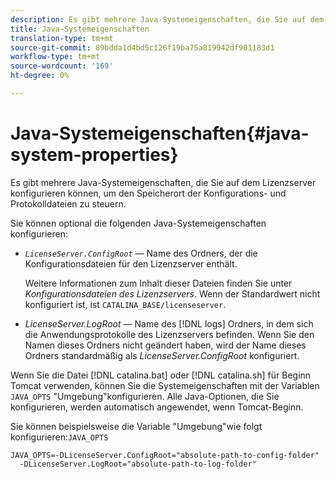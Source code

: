```yaml
---
description: Es gibt mehrere Java-Systemeigenschaften, die Sie auf dem Lizenzserver konfigurieren können, um den Speicherort der Konfigurations- und Protokolldateien zu steuern.
title: Java-Systemeigenschaften
translation-type: tm+mt
source-git-commit: 89bdda1d4bd5c126f19ba75a819942df901183d1
workflow-type: tm+mt
source-wordcount: '169'
ht-degree: 0%

---
```



# Java-Systemeigenschaften{#java-system-properties}

Es gibt mehrere Java-Systemeigenschaften, die Sie auf dem Lizenzserver konfigurieren können, um den Speicherort der Konfigurations- und Protokolldateien zu steuern.

Sie können optional die folgenden Java-Systemeigenschaften konfigurieren:

* *`LicenseServer.ConfigRoot`* — Name des Ordners, der die Konfigurationsdateien für den Lizenzserver enthält.

   Weitere Informationen zum Inhalt dieser Dateien finden Sie unter *Konfigurationsdateien des Lizenzservers*. Wenn der Standardwert nicht konfiguriert ist, ist `CATALINA_BASE/licenseserver`.

* *LicenseServer.LogRoot* — Name des  [!DNL logs] Ordners, in dem sich die Anwendungsprotokolle des Lizenzservers befinden. Wenn Sie den Namen dieses Ordners nicht geändert haben, wird der Name dieses Ordners standardmäßig als *LicenseServer.ConfigRoot* konfiguriert.

Wenn Sie die Datei [!DNL catalina.bat] oder [!DNL catalina.sh] für Beginn Tomcat verwenden, können Sie die Systemeigenschaften mit der Variablen `JAVA_OPTS` &quot;Umgebung&quot;konfigurieren. Alle Java-Optionen, die Sie konfigurieren, werden automatisch angewendet, wenn Tomcat-Beginn.

Sie können beispielsweise die Variable &quot;Umgebung&quot;wie folgt konfigurieren:`JAVA_OPTS`

```
JAVA_OPTS=-DLicenseServer.ConfigRoot="absolute-path-to-config-folder" 
  -DLicenseServer.LogRoot="absolute-path-to-log-folder"
```

